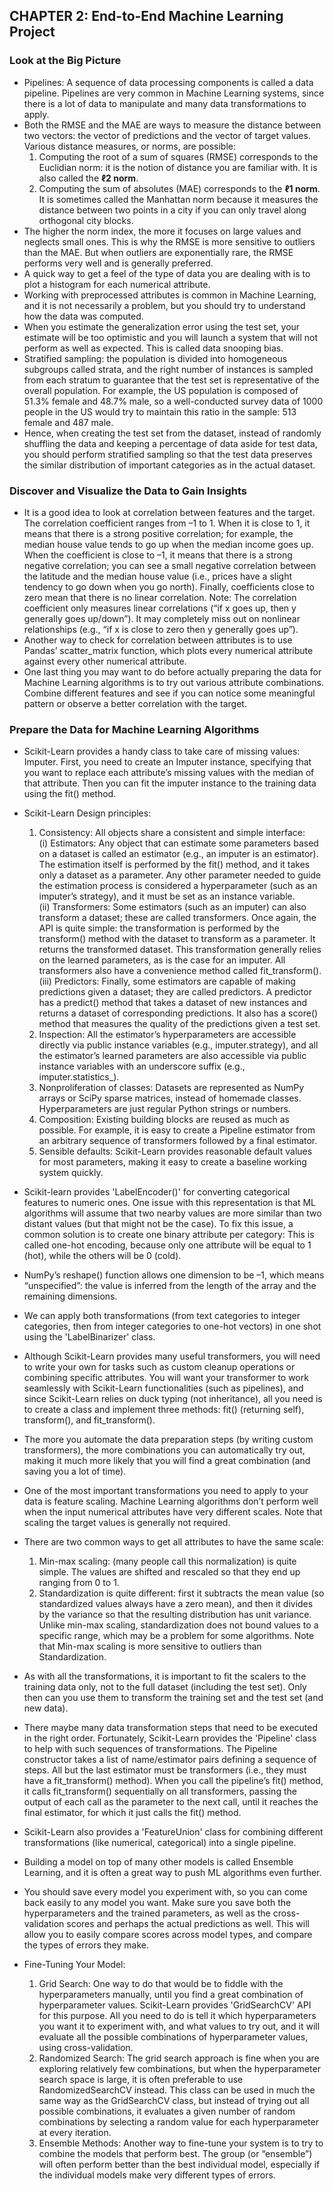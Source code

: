 ## CHAPTER 2: End-to-End Machine Learning Project

### Look at the Big Picture
- Pipelines: A sequence of data processing components is called a data pipeline. Pipelines are very common in Machine Learning systems, since there is a lot of data to manipulate and many data transformations to apply.
- Both the RMSE and the MAE are ways to measure the distance between two vectors: the vector of predictions and the vector of target values.  Various distance measures, or norms, are possible:
    1. Computing the root of a sum of squares (RMSE) corresponds to the Euclidian norm: it is the notion of distance you are familiar with. It is also called the **ℓ2 norm**.
    2. Computing the sum of absolutes (MAE) corresponds to the **ℓ1 norm**. It is sometimes called the Manhattan norm because it measures the distance between two points in a city if you can only travel along orthogonal city blocks.
- The higher the norm index, the more it focuses on large values and neglects small ones. This is why the RMSE is more sensitive to outliers than the MAE. But when outliers are exponentially rare, the RMSE performs very well and is generally preferred. 
- A quick way to get a feel of the type of data you are dealing with is to plot a histogram for each numerical attribute.
- Working with preprocessed attributes is common in Machine Learning, and it is not necessarily a problem, but you should try to understand how the data was computed.
- When you estimate the generalization error using the test set, your estimate will be too optimistic and you will launch a system that will not perform as well as expected. This is called data snooping bias.
- Stratified sampling: the population is divided into homogeneous subgroups called strata, and the right number of instances is sampled from each stratum to guarantee that the test set is representative of the overall population. For example, the US population is composed of 51.3% female and 48.7% male, so a well-conducted survey data of 1000 people in the US would try to maintain this ratio in the sample: 513 female and 487 male.
- Hence, when creating the test set from the dataset, instead of randomly shuffling the data and keeping a percentage of data aside for test data, you should perform stratified sampling so that the test data preserves the similar distribution of important categories as in the actual dataset.

### Discover and Visualize the Data to Gain Insights
- It is a good idea to look at correlation between features and the target. The correlation coefficient ranges from –1 to 1. When it is close to 1, it means that there is a strong positive correlation; for example, the median house value tends to go up when the median income goes up. When the coefficient is close to –1, it means that there is a strong negative correlation; you can see a small negative correlation between the latitude and the median house value (i.e., prices have a slight tendency to go down when you go north). Finally, coefficients close to zero mean that there is no linear correlation.
Note: The correlation coefficient only measures linear correlations (“if x goes up, then y generally goes up/down”). It may completely miss out on nonlinear relationships (e.g., “if x is close to zero then y generally goes up”).
- Another way to check for correlation between attributes is to use Pandas’ scatter_matrix function, which plots every numerical attribute against every other numerical attribute.
- One last thing you may want to do before actually preparing the data for Machine Learning algorithms is to try out various attribute combinations. Combine different features and see if you can notice some meaningful pattern or observe a better correlation with the target. 


### Prepare the Data for Machine Learning Algorithms
- Scikit-Learn provides a handy class to take care of missing values: Imputer. First, you need to create an Imputer instance, specifying that you want to replace each attribute’s missing values with the median of that attribute. Then you can fit the imputer instance to the training data using the fit() method. 
- Scikit-Learn Design principles:
	1. Consistency: All objects share a consistent and simple interface:  
		(i) Estimators: Any object that can estimate some parameters based on a dataset is called an estimator (e.g., an imputer is an estimator). The estimation itself is performed by the fit() method, and it takes only a dataset as a parameter. Any other parameter needed to guide the estimation process is considered a hyperparameter (such as an imputer’s strategy), and it must be set as an instance variable.  
		(ii) Transformers: Some estimators (such as an imputer) can also transform a dataset; these are called transformers. Once again, the API is quite simple: the transformation is performed by the transform() method with the dataset to transform as a parameter. It returns the transformed dataset. This transformation generally relies on the learned parameters, as is the case for an imputer. All transformers also have a convenience method called fit_transform().  
		(iii) Predictors: Finally, some estimators are capable of making predictions given a dataset; they are called predictors. A predictor has a predict() method that takes a dataset of new instances and returns a dataset of corresponding predictions. It also has a score() method that measures the quality of the predictions given a test set.  
	2. Inspection: All the estimator’s hyperparameters are accessible directly via public instance variables (e.g., imputer.strategy), and all the estimator’s learned parameters are also accessible via public instance variables with an underscore suffix (e.g., imputer.statistics_).
	3. Nonproliferation of classes: Datasets are represented as NumPy arrays or SciPy sparse matrices, instead of homemade classes. Hyperparameters are just regular Python strings or numbers.
	4. Composition: Existing building blocks are reused as much as possible. For example, it is easy to create a Pipeline estimator from an arbitrary sequence of transformers followed by a final estimator.
	5. Sensible defaults: Scikit-Learn provides reasonable default values for most parameters, making it easy to create a baseline working system quickly.
- Scikit-learn provides 'LabelEncoder()' for converting categorical features to numeric ones. One issue with this representation is that ML algorithms will assume that two nearby values are more similar than two distant values (but that might not be the case). To fix this issue, a common solution is to create one binary attribute per category: This is called one-hot encoding, because only one attribute will be equal to 1 (hot), while the others will be 0 (cold).
- NumPy’s reshape() function allows one dimension to be –1, which means “unspecified”: the value is inferred from the length of the array and the remaining dimensions.
- We can apply both transformations (from text categories to integer categories, then from integer categories to one-hot vectors) in one shot using the 'LabelBinarizer' class.
- Although Scikit-Learn provides many useful transformers, you will need to write your own for tasks such as custom cleanup operations or combining specific attributes. You will want your transformer to work seamlessly with Scikit-Learn functionalities (such as pipelines), and since Scikit-Learn relies on duck typing (not inheritance), all you need is to create a class and implement three methods: fit() (returning self), transform(), and fit_transform().
- The more you automate the data preparation steps (by writing custom transformers), the more combinations you can automatically try out, making it much more likely that you will find a great combination (and saving you a lot of time).

- One of the most important transformations you need to apply to your data is feature scaling. Machine Learning algorithms don’t perform well when the input numerical attributes have very different scales. Note that scaling the target values is generally not required.
- There are two common ways to get all attributes to have the same scale:
	1. Min-max scaling: (many people call this normalization) is quite simple. The values are shifted and rescaled so that they end up ranging from 0 to 1. 
	2. Standardization is quite different: first it subtracts the mean value (so standardized values always have a zero mean), and then it divides by the variance so that the resulting distribution has unit variance. Unlike min-max scaling, standardization does not bound values to a specific range, which may be a problem for some algorithms.
	Note that Min-max scaling is more sensitive to outliers than Standardization. 
- As with all the transformations, it is important to fit the scalers to the training data only, not to the full dataset (including the test set). Only then can you use them to transform the training set and the test set (and new data).
- There maybe many data transformation steps that need to be executed in the right order. Fortunately, Scikit-Learn provides the 'Pipeline' class to help with such sequences of transformations. The Pipeline constructor takes a list of name/estimator pairs defining a sequence of steps. All but the last estimator must be transformers (i.e., they must have a fit_transform() method). When you call the pipeline’s fit() method, it calls fit_transform() sequentially on all transformers, passing the output of each call as the parameter to the next call, until it reaches the final estimator, for which it just calls the fit() method.
- Scikit-Learn also provides a 'FeatureUnion' class for combining different transformations (like numerical, categorical) into a single pipeline.
- Building a model on top of many other models is called Ensemble Learning, and it is often a great way to push ML algorithms even further.
- You should save every model you experiment with, so you can come back easily to any model you want. Make sure you save both the hyperparameters and the trained parameters, as well as the cross-validation scores and perhaps the actual predictions as well. This will allow you to easily compare scores across model types, and compare the types of errors they make.
- Fine-Tuning Your Model:
    1. Grid Search: One way to do that would be to fiddle with the hyperparameters manually, until you find a great combination of hyperparameter values. Scikit-Learn provides 'GridSearchCV' API for this purpose. All you need to do is tell it which hyperparameters you want it to experiment with, and what values to try out, and it will evaluate all the possible combinations of hyperparameter values, using cross-validation.
    2. Randomized Search: The grid search approach is fine when you are exploring relatively few combinations, but when the hyperparameter search space is large, it is often preferable to use RandomizedSearchCV instead. This class can be used in much the same way as the GridSearchCV class,  but instead of trying out all possible combinations, it evaluates a given number of random  combinations by selecting a random value for each hyperparameter at every iteration. 
    3. Ensemble Methods: Another way to fine-tune your system is to try to combine the models that perform best. The group (or “ensemble”) will often perform better than the best individual
model, especially if the individual models make very different types of errors.
